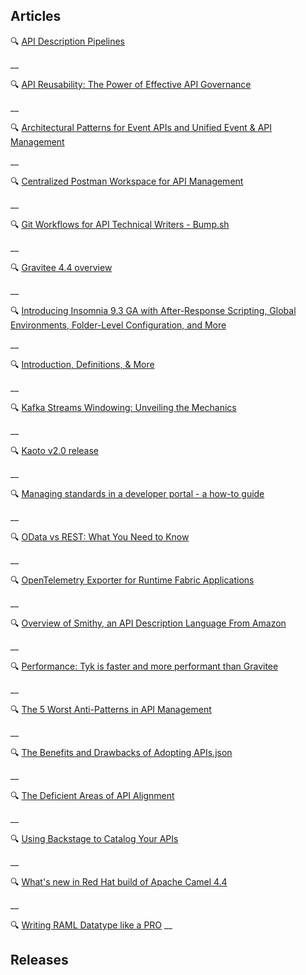 ## Articles
🔍 [API Description Pipelines](https://lornajane.net/posts/2024/pipelines-api-descriptions)

__

🔍 [API Reusability: The Power of Effective API Governance](https://blogs.mulesoft.com/dev-guides/api-governance-and-api-reusability/)

__

🔍 [Architectural Patterns for Event APIs and Unified Event & API Management](https://solace.com/blog/patterns-event-apis-unified-apim/)

__

🔍 [Centralized Postman Workspace for API Management](https://medium.com/another-integration-blog/centralized-postman-workspace-for-api-management-7e1b12a90915)

__

🔍 [Git Workflows for API Technical Writers - Bump.sh](https://bump.sh/blog/git-workflows-for-api-technical-writers)

__

🔍 [Gravitee 4.4 overview](https://www.gravitee.io/blog/platform-update-gravitee-4.4)

__

🔍 [Introducing Insomnia 9.3 GA with After-Response Scripting, Global Environments, Folder-Level Configuration, and More](https://konghq.com/blog/product-releases/insomnia-9-3-ga)

__

🔍 [Introduction, Definitions, & More](https://spec.openapis.org/arazzo/latest.html)

__

🔍 [Kafka Streams Windowing: Unveiling the Mechanics](https://medium.com/@zdb.dashti/kafka-streams-windowing-unveiling-the-mechanics-5fad8c413b83)

__

🔍 [Kaoto v2.0 release](https://camel.apache.org/blog/2024/06/kaoto-release-2.0.0/)

__

🔍 [Managing standards in a developer portal - a how-to guide](https://www.getport.io/blog/managing-standards-in-a-developer-portal)

__

🔍 [OData vs REST: What You Need to Know](https://blog.dreamfactory.com/odata-vs-rest-what-you-need-to-know)

__

🔍 [OpenTelemetry Exporter for Runtime Fabric Applications](https://blogs.mulesoft.com/news/opentelemetry-exporter-for-runtime-fabric/)

__

🔍 [Overview of Smithy, an API Description Language From Amazon](https://nordicapis.com/overview-of-smithy-an-api-description-language-from-amazon/)

__

🔍 [Performance: Tyk is faster and more performant than Gravitee](https://tyk.io/blog/tyk-vs-gravitee-performance/)

__

🔍 [The 5 Worst Anti-Patterns in API Management](https://news.google.com/rss/articles/CBMiQ2h0dHBzOi8vdGhlbmV3c3RhY2suaW8vdGhlLTUtd29yc3QtYW50aS1wYXR0ZXJucy1pbi1hcGktbWFuYWdlbWVudC_SAQA?oc=5)

__

🔍 [The Benefits and Drawbacks of Adopting APIs.json](https://nordicapis.com/the-benefits-and-drawbacks-of-adopting-apis-json/)

__

🔍 [The Deficient Areas of API Alignment](http://apievangelist.com/2024/06/19/the-deficient-areas-of-api-alignment/)

__

🔍 [Using Backstage to Catalog Your APIs](https://nordicapis.com/using-backstage-to-catalog-your-apis/)

__

🔍 [What's new in Red Hat build of Apache Camel 4.4](https://developers.redhat.com/blog/2024/06/10/whats-new-red-hat-build-apache-camel-44)

__

🔍 [Writing RAML Datatype like a PRO](https://medium.com/another-integration-blog/writing-raml-datatype-like-a-pro-0a741e6e36fd4)
__

## Releases
